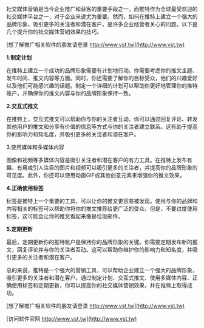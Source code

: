 社交媒体营销是当今企业推广和获客的重要手段之一，而推特作为全球最受欢迎的社交媒体平台之一，对于企业来说尤为重要。然而，如何在推特上建立一个强大的品牌形象，吸引更多的关注者和潜在客户，是许多企业经营者关心的问题。以下是几个提升你的社交媒体营销效果的技巧。

[想了解推广相关软件的朋友请登录 http://www.vst.tw](http://www.vst.tw)

**1.制定计划**

在推特上建立一个成功的品牌形象需要有计划地行动。你需要考虑你的推文主题、发布时间、推文内容等方面。同时，你还需要了解你的目标受众，他们的兴趣爱好以及他们可能感兴趣的话题。制定一个详细的计划可以帮助你更好地管理你的推特账户，并确保你的推文内容与你的品牌形象保持一致。

**2.交互式推文**

在推特上，交互式推文可以帮助你与你的关注者互动。你可以通过回复评论、转发其他用户的推文和分享有价值的信息等方式与你的关注者建立联系。这有助于提高你的影响力和知名度，并吸引更多的关注者和潜在客户。

3.使用媒体和多媒体内容

图像和视频等多媒体内容是吸引关注者和潜在客户的有力工具。在推特上发布有趣、有用或引人注目的图片和视频可以吸引更多的关注者，并提高你的品牌形象的可见度。此外，你还可以使用动画GIF或其他创意元素来增强你的推文效果。

**4.正确使用标签**

标签是推特上一个重要的工具，可以让你的推文更容易被发现。使用与你的品牌和内容相关的标签可以帮助你将你的推文推荐给更广泛的受众。但是，不要过度使用标签，这可能会让你的推文看起来像是垃圾邮件。

**5.定期更新**

最后，定期更新你的推特账户是保持你的品牌形象的关键。你需要定期发布新的推文，回复评论并与你的关注者互动。这可以帮助你维护你的影响力和知名度，并吸引更多的关注者和潜在客户。

总的来说，推特是一个强大的营销工具，可以帮助企业建立一个强大的品牌形象，吸引更多的关注者和潜在客户。通过制定计划、交互式推文、使用多媒体内容、正确使用标签和定期更新，你可以提高你的社交媒体营销效果，并在推特上取得成功。

[想了解推广相关软件的朋友请登录 http://www.vst.tw](http://www.vst.tw)


[访问软件官网 http://www.vst.tw](http://www.vst.tw)

